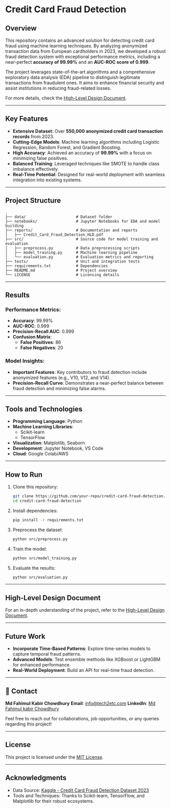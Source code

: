# Credit Card Fraud Detection

## Overview

This repository contains an advanced solution for detecting credit card fraud using machine learning techniques. By analyzing anonymized transaction data from European cardholders in 2023, we developed a robust fraud detection system with exceptional performance metrics, including a near-perfect **accuracy of 99.99%** and an **AUC-ROC score of 0.999**.

The project leverages state-of-the-art algorithms and a comprehensive exploratory data analysis (EDA) pipeline to distinguish legitimate transactions from fraudulent ones. It aims to enhance financial security and assist institutions in reducing fraud-related losses.

For more details, check the [High-Level Design Document](./reports/Credit_Card_Fraud_Detection_HLD.pdf).

---

## Key Features

- **Extensive Dataset**: Over **550,000 anonymized credit card transaction records** from 2023.
- **Cutting-Edge Models**: Machine learning algorithms including Logistic Regression, Random Forest, and Gradient Boosting.
- **High Accuracy**: Achieved an accuracy of **99.99%** with a focus on minimizing false positives.
- **Balanced Training**: Leveraged techniques like SMOTE to handle class imbalance effectively.
- **Real-Time Potential**: Designed for real-world deployment with seamless integration into existing systems.

---

## Project Structure

```
.
├── data/                      # Dataset folder
├── notebooks/                 # Jupyter Notebooks for EDA and model building
├── reports/                   # Documentation and reports
│   ├── Credit_Card_Fraud_Detection_HLD.pdf
├── src/                       # Source code for model training and evaluation
│   ├── preprocess.py          # Data preprocessing scripts
│   ├── model_training.py      # Machine learning pipeline
│   └── evaluation.py          # Evaluation metrics and reporting
├── tests/                     # Unit and integration tests
├── requirements.txt           # Dependencies
├── README.md                  # Project overview
└── LICENSE                    # Licensing details
```

---

## Results

### Performance Metrics:

- **Accuracy**: 99.99%
- **AUC-ROC**: 0.999
- **Precision-Recall AUC**: 0.999
- **Confusion Matrix**:
  - **False Positives**: 86
  - **False Negatives**: 20

### Model Insights:

- **Important Features**: Key contributors to fraud detection include anonymized features (e.g., V10, V12, and V14).
- **Precision-Recall Curve**: Demonstrates a near-perfect balance between fraud detection and minimizing false alarms.

---

## Tools and Technologies

- **Programming Language**: Python
- **Machine Learning Libraries**:
  - Scikit-learn
  - TensorFlow
- **Visualization**: Matplotlib, Seaborn
- **Development**: Jupyter Notebook, VS Code
- **Cloud**: Google Colab/AWS

---

## How to Run

1. Clone this repository:
   ```bash
   git clone https://github.com/your-repo/credit-card-fraud-detection.git
   cd credit-card-fraud-detection
   ```
2. Install dependencies:
   ```bash
   pip install -r requirements.txt
   ```
3. Preprocess the dataset:
   ```bash
   python src/preprocess.py
   ```
4. Train the model:
   ```bash
   python src/model_training.py
   ```
5. Evaluate the results:
   ```bash
   python src/evaluation.py
   ```

---

## High-Level Design Document

For an in-depth understanding of the project, refer to the [High-Level Design Document](./reports/Credit_Card_Fraud_Detection_HLD.pdf).

---

## Future Work

- **Incorporate Time-Based Patterns**: Explore time-series models to capture temporal fraud patterns.
- **Advanced Models**: Test ensemble methods like XGBoost or LightGBM for enhanced performance.
- **Real-World Deployment**: Build an API for real-time fraud detection.

---

## 📝 Contact

**Md Fahimul Kabir Chowdhury**
**Email**: [info@tech2etc.com](mailto:info@tech2etc.com)
**LinkedIn**: [Md Fahimul kabir Chowdhury](https://bd.linkedin.com/in/fahimulkabirchowdhury)

Feel free to reach out for collaborations, job opportunities, or any queries regarding this project!

---

## License

This project is licensed under the [MIT License](LICENSE).

---

## Acknowledgments

- Data Source: [Kaggle - Credit Card Fraud Detection Dataset 2023](https://www.kaggle.com/datasets/nelgiriyewithana/credit-card-fraud-detection-dataset-2023)
- Tools and Techniques: Thanks to Scikit-learn, TensorFlow, and Matplotlib for their robust ecosystems.
